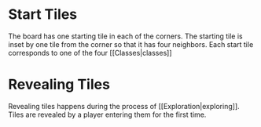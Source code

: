 # Start Tiles
The board has one starting tile in each of the corners. The starting tile is inset by one tile from the corner so that it has four neighbors. Each start tile corresponds to one of the four [[Classes|classes]] 

# Revealing Tiles
Revealing tiles happens during the process of [[Exploration|exploring]]. Tiles are revealed by a player entering them for the first time.
